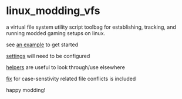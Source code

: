 # linux_modding_vfs
a virtual file system utility script toolbag for establishing, tracking, and running modded gaming setups on linux.


see [an example](launchSkyrim.sh) to get started


[settings](settings.py) will need to be configured

[helpers](init.py) are useful to look through/use elsewhere

[fix](rename.py) for case-senstivity related file conflicts is included




happy modding!
